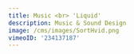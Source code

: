 ```yaml
---
title: Music <br> 'Liquid'
description: Music & Sound Design
image: /cms/images/SortHvid.png
vimeoID: '234137187'
---
```







